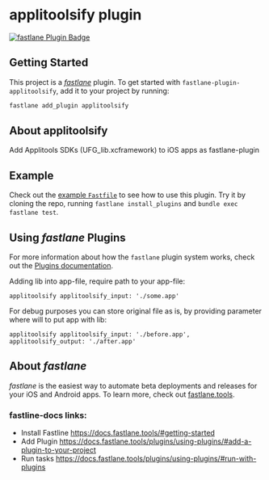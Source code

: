 # applitoolsify plugin

[![fastlane Plugin Badge](https://rawcdn.githack.com/fastlane/fastlane/master/fastlane/assets/plugin-badge.svg)](https://rubygems.org/gems/fastlane-plugin-applitoolsify)

## Getting Started

This project is a [_fastlane_](https://github.com/fastlane/fastlane) plugin. To get started with `fastlane-plugin-applitoolsify`, add it to your project by running:

```bash
fastlane add_plugin applitoolsify
```

## About applitoolsify

Add Applitools SDKs (UFG_lib.xcframework) to iOS apps as fastlane-plugin

## Example

Check out the [example `Fastfile`](fastlane/Fastfile) to see how to use this plugin. Try it by cloning the repo, running `fastlane install_plugins` and `bundle exec fastlane test`.

## Using _fastlane_ Plugins

For more information about how the `fastlane` plugin system works, check out the [Plugins documentation](https://docs.fastlane.tools/plugins/create-plugin/).

Adding lib into app-file, require path to your app-file:
```
applitoolsify applitoolsify_input: './some.app'
```
For debug purposes you can store original file as is, by providing parameter where will to put app with lib:
```
applitoolsify applitoolsify_input: './before.app', applitoolsify_output: './after.app'
```

## About _fastlane_

_fastlane_ is the easiest way to automate beta deployments and releases for your iOS and Android apps. To learn more, check out [fastlane.tools](https://fastlane.tools).

### fastline-docs links:
- Install Fastline https://docs.fastlane.tools/#getting-started
- Add Plugin https://docs.fastlane.tools/plugins/using-plugins/#add-a-plugin-to-your-project
- Run tasks https://docs.fastlane.tools/plugins/using-plugins/#run-with-plugins
